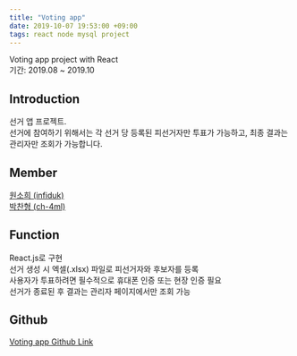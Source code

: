 ```yaml
---
title: "Voting app"
date: 2019-10-07 19:53:00 +09:00
tags: react node mysql project
---
```


Voting app project with React
<br />기간: 2019.08 ~ 2019.10

## Introduction
선거 앱 프로젝트.
<br />선거에 참여하기 위해서는 각 선거 당 등록된 피선거자만 투표가 가능하고, 최종 결과는 관리자만 조회가 가능합니다.

## Member
[원소희 (infiduk)](https://github.com/infiduk)
</br>[박찬형 (ch-4ml)](https://github.com/ch-4ml)

## Function
React.js로 구현
<br />선거 생성 시 엑셀(.xlsx) 파일로 피선거자와 후보자를 등록
<br />사용자가 투표하려면 필수적으로 휴대폰 인증 또는 현장 인증 필요
<br />선거가 종료된 후 결과는 관리자 페이지에서만 조회 가능

## Github
[Voting app Github Link](https://github.com/infiduk/voting-app)